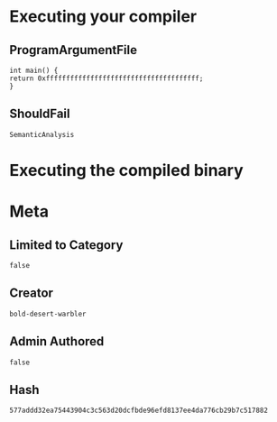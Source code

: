 # Executing your compiler

## ProgramArgumentFile

```
int main() {
return 0xffffffffffffffffffffffffffffffffffffff;
}
```

## ShouldFail

```
SemanticAnalysis
```

# Executing the compiled binary

# Meta

## Limited to Category

```
false
```

## Creator

```
bold-desert-warbler
```

## Admin Authored

```
false
```

## Hash

```
577addd32ea75443904c3c563d20dcfbde96efd8137ee4da776cb29b7c517882
```

